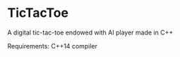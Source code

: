 # TicTacToe
A digital tic-tac-toe endowed with AI player made in C++

Requirements:
C++14 compiler

